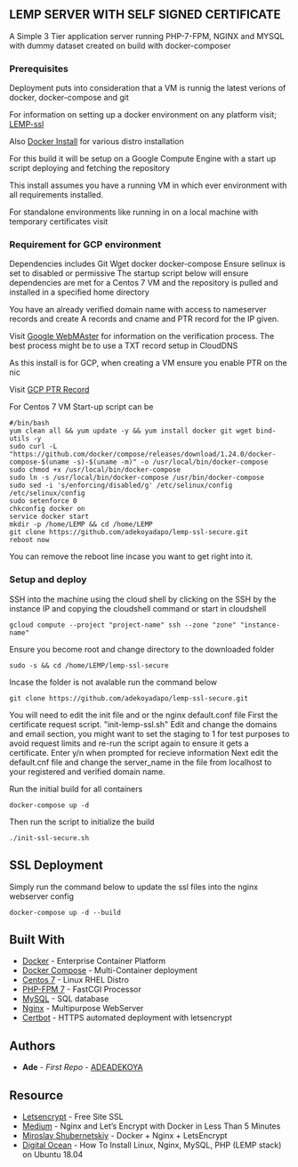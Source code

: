 ## LEMP SERVER WITH SELF SIGNED CERTIFICATE

A Simple 3 Tier application server running PHP-7-FPM, NGINX and MYSQL with dummy dataset created on build with docker-composer

### Prerequisites

Deployment puts into consideration that a VM is runnig the latest verions of docker, docker-compose and git

For information on setting up a docker environment on any platform visit; [LEMP-ssl](https://github.com/adekoyadapo/LEMP-ssl.git)

Also [Docker Install](https://docs.docker.com/install/) for various distro installation

For this build it will be setup on a Google Compute Engine with a start up script deploying and fetching the repository

This install assumes you have a running VM in which ever environment with all requirements installed.

For standalone environments like running in on a local machine with temporary certificates visit

### Requirement for GCP environment

Dependencies includes Git Wget docker docker-compose
Ensure selinux is set to disabled or permissive
The startup script below will ensure dependencies are met for a Centos 7 VM and the repository is pulled and installed in a specified home directory

You have an already verified domain name with access to nameserver records and create A records and cname and PTR record for the IP given.

Visit [Google WebMAster](https://www.google.com/webmasters/verification/home) for information on the verification process. The best process might be to use a TXT record setup in CloudDNS

As this install is for GCP, when creating a VM ensure you enable PTR on the nic

Visit [GCP PTR Record](https://cloud.google.com/compute/docs/instances/create-ptr-record)


For Centos 7 VM Start-up script can be
```
#/bin/bash
yum clean all && yum update -y && yum install docker git wget bind-utils -y
sudo curl -L "https://github.com/docker/compose/releases/download/1.24.0/docker-compose-$(uname -s)-$(uname -m)" -o /usr/local/bin/docker-compose
sudo chmod +x /usr/local/bin/docker-compose
sudo ln -s /usr/local/bin/docker-compose /usr/bin/docker-compose
sudo sed -i 's/enforcing/disabled/g' /etc/selinux/config /etc/selinux/config
sudo setenforce 0
chkconfig docker on
service docker start
mkdir -p /home/LEMP && cd /home/LEMP
git clone https://github.com/adekoyadapo/lemp-ssl-secure.git
reboot now
```
You can remove the reboot line incase you want to get right into it.

### Setup and deploy

SSH into the machine using the cloud shell by clicking on the SSH by the instance IP and copying the cloudshell command or start in cloudshell

```
gcloud compute --project "project-name" ssh --zone "zone" "instance-name"
```
Ensure you become root and change directory to the downloaded folder

```
sudo -s && cd /home/LEMP/lemp-ssl-secure
```
Incase the folder is not avalable run the command below

```
git clone https://github.com/adekoyadapo/lemp-ssl-secure.git
```

You will need to edit the init file and or the nginx default.conf file
First the certificate request script. "init-lemp-ssl.sh"
Edit and change the domains and email section, you might want to set the staging to 1 for test purposes to avoid request limits and re-run the script again to ensure it gets a certificate. Enter y/n when prompted for recieve information
Next edit the default.cnf file and change the server_name in the file from localhost to your registered and verified domain name.

Run the initial build for all containers

```
docker-compose up -d 
```

Then run the script to initialize the build
```
./init-ssl-secure.sh
```
## SSL Deployment

Simply run the command below to update the ssl files into the nginx webserver config
```
docker-compose up -d --build
```

## Built With

* [Docker](https://www.docker.com/) - Enterprise Container Platform
* [Docker Compose](https://docs.docker.com/compose/) - Multi-Container deployment
* [Centos 7](https://www.centos.org/about/) - Linux RHEL Distro
* [PHP-FPM 7](https://php-fpm.org/) - FastCGI Processor
* [MySQL](https://www.mysql.com/) - SQL database
* [Nginx](https://www.nginx.com/resources/glossary/nginx/) - Multipurpose WebServer
* [Certbot](https://certbot.eff.org/) - HTTPS automated deployment with letsencrypt


## Authors

* **Ade** - *First Repo* - [ADEADEKOYA](https://github.com/adekoyadapo)

## Resource

* [Letsencrypt](https://letsencrypt.org/docs/certificates-for-localhost/) - Free Site SSL
* [Medium](https://medium.com/@pentacent/nginx-and-lets-encrypt-with-docker-in-less-than-5-minutes-b4b8a60d3a71) - Nginx and Let’s Encrypt with Docker in Less Than 5 Minutes
* [Miroslav Shubernetskiy](https://miki725.com/docker/crypto/2017/01/29/docker+nginx+letsencrypt.html) - Docker + Nginx + LetsEncrypt
* [Digital Ocean](https://www.digitalocean.com/community/tutorials/how-to-install-linux-nginx-mysql-php-lemp-stack-ubuntu-18-04) - How To Install Linux, Nginx, MySQL, PHP (LEMP stack) on Ubuntu 18.04
